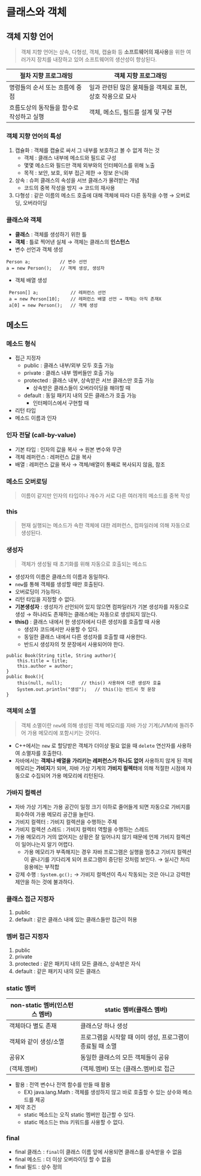 #  클래스와 객체

## 객체 지향 언어
>객체 지향 언어는 상속, 다형성, 객체, 캡슐화 등 **소프트웨어의 재사용**을 위한 여러가지 장치를 내장하고 있어 소프트웨어의 생산성이 향상된다.


|절차 지향 프로그래밍|  객체 지향 프로그래밍|
|--|--|
| 명령들의 순서 또는 흐름에 중점 | 일과 관련된 많은 물체들을 객체로 표현, 상호 작용으로 묘사 |
|흐름도상의 동작들을 함수로 작성하고 실행 | 객체, 메소드, 필드를 설계 및 구현 |

### 객체 지향 언어의 특성
1. 캡슐화 : 객체를 캡슐로 싸서 그 내부를 보호하고 볼 수 없게 하는 것
	- 객체 : 클래스 내부에 메소드와 필드로 구성
	- 몇몇 메소드와 필드만 객체 외부와의 인터페이스를 위해 노출
	- 목적 : 보안, 보호, 외부 접근 제한 → 정보 은닉화
2. 상속 : 슈퍼 클래스의 속성을 서브 클래스가 물려받는 개념
	- 코드의 중복 작성을 방지 → 코드의 재사용
3. 다형성 : 같은 이름의 메소드 호출에 대해 객체에 따라 다른 동작을 수행 → 오버로딩, 오버라이딩

### 클래스와 객체
- **클래스** : 객체를 생성하기 위한 틀
- **객체** : 틀로 찍어낸 실체 → 객체는 클래스의 **인스턴스**
- 변수 선언과 객체 생성
```
Person a;			// 변수 선언
a = new Person();	// 객체 생성, 생성자
```
- 객체 배열 생성
```
 Person[] a;			// 레퍼런스 선언 
 a = new Person[10];	// 레퍼런스 배열 선언 → 객체는 아직 존재X
 a[0] = new Person();	// 객체 생성
```

## 메소드 

### 메소드 형식
- 접근 지정자
	- public : 클래스 내부/외부 모두 호출 가능
	- private : 클래스 내부 멤버들만 호출 가능
	- protected : 클래스 내부, 상속받은 서브 클래스만 호출 가능
		- 상속받은 클래스들이 오버라이딩을 해야할 때
	- default : 동일 패키지 내의 모든 클래스가 호출 가능
		- 인터페이스에서 구현할 때
- 리턴 타입
- 메소드 이름과 인자

### 인자 전달 (call-by-value)
- 기본 타입 : 인자의 값을 복사 → 원본 변수와 무관
- 객체 레퍼런스 : 레퍼런스 값을 복사
- 배열 : 레퍼런스 값을 복사 → 객체/배열이 통째로 복사되지 않음, 참조

### 메소드 오버로딩 
> 이름이 같지만 인자의 타입이나 개수가 서로 다른 여러개의 메소드를 중복 작성
### this
> 현재 실행되는 메소드가 속한 객체에 대한 레퍼런스, 컴파일러에 의해 자동으로 생성된다.
### 생성자
> 객체가 생성될 때 초기화를 위해 자동으로 호출되는 메소드
- 생성자의 이름은 클래스의 이름과 동일하다.
- ``new``를 통해 객체를 생성할 때만 호출된다.
- 오버로딩이 가능하다.
- 리턴 타입을 지정할 수 없다.
- **기본생성자** : 생성자가 선언되어 있지 않으면 컴파일러가 기본 생성자를 자동으로 생성 → 하나라도 존재하는 클래스에는 자동으로 생성되지 않는다.
- **this()** : 클래스 내에서 한 생성자에서 다른 생성자를 호출할 때 사용
	- 생성자 코드에서만 사용할 수 있다.
	- 동일한 클래스 내에서 다른 생성자를 호출할 떄 사용한다.
	- 반드시 생성자의 첫 문장에서 사용되어야 한다.
```
public Book(String title, String author){
	this.title = title;
	this.author = author;
}
public Book(){
	this(null, null); 		// this() 사용하여 다른 생성자 호출
	System.out.println("생성");	// this()는 반드시 첫 문장
}
```
### 객체의 소멸
> 객체 소멸이란 ``new``에 의해 생성된 객체 메모리를 자바 가상 기계(JVM)에 돌려주어 가용 메모리에 포함시키는 것이다.
- C++에서는 ``new`` 로 할당받은 객체가 더이상 필요 없을 때 ``delete`` 연산자를 사용하여 소멸자를 호출한다.
- 자바에서는 **객체나 배열을 가리키는 레퍼런스가 하나도 없어** 사용하지 않게 된 객체 메모리는 **가비지**가 되며, 자바 가상 기계의 **가비지 컬렉터**에 의해 적절한 시점에 자동으로 수집되어 가용 메모리에 리턴된다.
### 가바지 컬렉션
- 자바 가상 기계는 가용 공간이 일정 크기 이하로 줄어들게 되면 자동으로 가비지를 회수하여 가용 메모리 공간을 늘린다.
- 가비지 컬렉터 : 가비지 컬렉션을 수행하는 주체
- 가비지 컬렉션 스레드 : 가비지 컬렉터 역할을 수행하는 스레드
- 가용 메모리가 거의 없어지는 상황은 잘 일어나지 않기 때문에 언제 가비지 컬렉션이 일어나는지 알기 어렵다.
	- 가용 메모리가 부족해지는 경우 자바 프로그램은 실행을 멈추고 기비지 컬렉션이 끝나기를 기다리게 되어 프로그램이 중단된 것처럼 보인다. → 실시간 처리 응용에는 부적합
- 강제 수행 : ``System.gc();`` → 가비지 컬렉션이 즉시 작동되는 것은 아니고 강력한 제안을 하는 것에 불과하다.

### 클래스 접근 지정자
1. public
2. default : 같은 클래스 내에 있는 클래스들만 접근이 허용
### 멤버 접근 지정자
1. public
2. private
3. protected : 같은 패키지 내의 모든 클래스, 상속받은 자식
4. default : 같은 패키지 내의 모든 클래스

### static 멤버
|non-static 멤버(인스턴스 멤버)|  static 멤버(클래스 멤버)|
|--|--|
| 객체마다 별도 존재 | 클래스당 하나 생성 |
|객체와 같이 생성/소멸|프로그램을 시작할 때 이미 생성, 프로그램이 종료될 때 소멸|
|공유X|동일한 클래스의 모든 객체들이 공유|
|(객체.멤버)|(객체.멤버) 또는 (클래스.멤버)로 접근|

- 활용 : 전역 변수나 전역 함수를 만들 때 활용
	- EX) java.lang.Math : 객체를 생성하지 않고 바로 호출할 수 있는 상수와 메소드를 제공
- 제약 조건 
	- static 메소드는 오직 static 멤버만 접근할 수 있다.
	- static 메소드는 this 키워드를 사용할 수 없다.

### final 
- final 클래스 : ``final``이 클래스 이름 앞에 사용되면 클래스를 상속받을 수 없음
- final 메소드 : 더 이상 오버라이딩 할 수 없음
- final 필드 : 상수 정의
 
